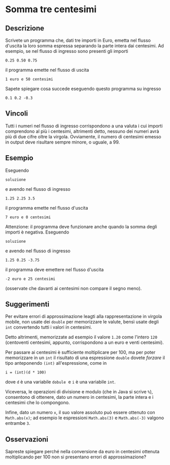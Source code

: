 Somma tre centesimi
===================

Descrizione
-----------

Scrivete un programma che, dati tre importi in Euro, emetta nel flusso d'uscita
la loro somma espressa separando la parte intera dai centesimi. Ad esempio, se
nel flusso di ingresso sono presenti gli importi

    0.25 0.50 0.75

il programma emette nel flusso di uscita

    1 euro e 50 centesimi

Sapete spiegare cosa succede eseguendo questo programma su ingresso

    0.1 0.2 -0.3


Vincoli
-------

Tutti i numeri nel flusso di ingresso corrispondono a una valuta i cui
importi comprendono al più i centesimi, altrimenti detto, nessuno dei numeri
avrà più di due cifre oltre la virgola. Ovviamente, il numero di centesimi
emesso in output deve risultare sempre minore, o uguale, a 99.


Esempio
-------

Eseguendo

    soluzione

e avendo nel flusso di ingresso

    1.25 2.25 3.5

il programma emette nel flusso d'uscita

    7 euro e 0 centesimi

Attenzione: il programma deve funzionare anche quando la somma degli importi è
negativa. Eseguendo

    soluzione

e avendo nel flusso di ingresso

    1.25 0.25 -3.75

il programma deve emettere nel flusso d'uscita

    -2 euro e 25 centesimi

(osservate che davanti ai centesimi non compare il segno meno).


Suggerimenti
------------

Per evitare errori di approssimazione leagti alla rappresentazione in virgola
mobile, non usate dei `double` per memorizzare le valute, bensì usate degli
`int` convertendo tutti i valori in centesimi.

Detto altrimenti, memorizzate ad esempio il valore `1.20` come l'intero `120`
(centoventi centesimi, appunto, corrispondono a un euro e venti centesimi).

Per passare ai centesimi è sufficiente moltiplicare per 100, ma per poter
memorizzare in un `int` il risultato di una espressione `double` dovete
*forzare* il tipo anteponendo `(int)` all'espressione, come in

    i = (int)(d * 100)

dove `d` è una variabile `dobule`  e `i` è una variabile `int`.

Viceversa, le operazioni di divisione e modulo (che in Java si scrive `%`),
consentono di ottenere, dato un numero in centesimi, la parte intera e i
centesimi che lo compongono.

Infine, dato un numero `x`, il suo valore assoluto può essere ottenuto con
`Math.abs(x)`; ad esempio le espressioni `Math.abs(3)` e `Math.abs(-3)` valgono
entrambe `3`.


Osservazioni
------------

Sapreste spiegare perché nella conversione da euro in centesimi ottenuta
moltiplicando per 100 non si presentano errori di approssimazione?
